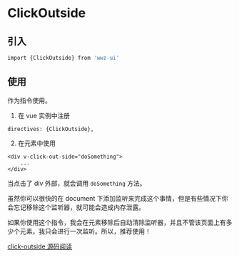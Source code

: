# ClickOutside 

## 引入 

```bash
import {ClickOutside} from 'wwz-ui'
```

## 使用

作为指令使用。

1. 在 vue 实例中注册

```
directives: {ClickOutside},
```

2. 在元素中使用 

```
<div v-click-out-side="doSomething">
    ...
</div>
```

当点击了 div 外部，就会调用 `doSomething` 方法。

虽然你可以很快的在 document 下添加监听来完成这个事情，但是有些情况下你会忘记移除这个监听器，就可能会造成内存泄露。

如果你使用这个指令，我会在元素移除后自动清除监听器，并且不管该页面上有多少个元素，我只会进行一次监听。所以，推荐使用！

[click-outside 源码阅读](https://github.com/mysteryven/wen-design/blob/master/src/click-outside.js)



